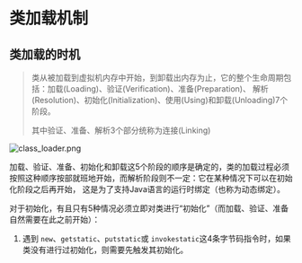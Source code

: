 # 类加载机制

## 类加载的时机

> 类从被加载到虚拟机内存中开始，到卸载出内存为止，它的整个生命周期包括：加载(Loading)、验证(Verification)、准备(Preparation)、
> 解析(Resolution)、初始化(Initialization)、使用(Using)和卸载(Unloading)7个阶段。
> 
> 其中验证、准备、解析3个部分统称为连接(Linking)

![class_loader.png](assets/class_loader.png)

加载、验证、准备、初始化和卸载这5个阶段的顺序是确定的，类的加载过程必须按照这种顺序按部就班地开始，而解析阶段则不一定：它在某种情况下可以在初始化阶段之后再开始，
这是为了支持Java语言的运行时绑定（也称为动态绑定）。

对于初始化，有且只有5种情况必须立即对类进行“初始化”（而加载、验证、准备自然需要在此之前开始）：
1. 遇到 `new`、`getstatic`、`putstatic`或 `invokestatic`这4条字节码指令时，如果类没有进行过初始化，则需要先触发其初始化。